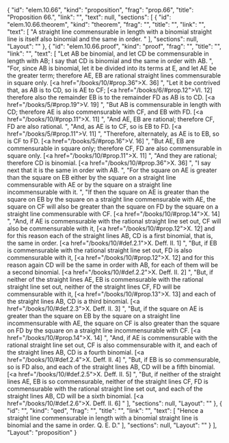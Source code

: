 {
  "id": "elem.10.66",
  "kind": "proposition",
  "frag": "prop.66",
  "title": "Proposition 66.",
  "link": "",
  "text": null,
  "sections": [
    {
      "id": "elem.10.66.theorem",
      "kind": "theorem",
      "frag": "",
      "title": "",
      "link": "",
      "text": [
        "A straight line commensurable in length with a binomial straight line is itself also binomial and the same in order. "
      ],
      "sections": null,
      "Layout": ""
    },
    {
      "id": "elem.10.66.proof",
      "kind": "proof",
      "frag": "",
      "title": "",
      "link": "",
      "text": [
        "Let AB be binomial, and let CD be commensurable in length with AB;  I say that CD is binomial and the same in order with AB. ",
        "For, since AB is binomial, let it be divided into its terms at E, and let AE be the greater term; therefore AE, EB are rational straight lines commensurable in square only. [<a href=\"/books/10/#prop.36\">X. 36</a>] ",
        "Let it be contrived that, as AB is to CD, so is AE to CF; [<a href=\"/books/6/#prop.12\">VI. 12</a>] therefore also the remainder EB is to the remainder FD as AB is to CD. [<a href=\"/books/5/#prop.19\">V. 19</a>] ",
        "But AB is commensurable in length with CD; therefore AE is also commensurable with CF, and EB with FD. [<a href=\"/books/10/#prop.11\">X. 11</a>] ",
        "And AE, EB are rational; therefore CF, FD are also rational. ",
        "And, as AE is to CF, so is EB to FD. [<a href=\"/books/5/#prop.11\">V. 11</a>] ",
        "Therefore, alternately, as AE is to EB, so is CF to FD. [<a href=\"/books/5/#prop.16\">V. 16</a>] ",
        "But AE, EB are commensurable in square only; therefore CF, FD are also commensurable in square only. [<a href=\"/books/10/#prop.11\">X. 11</a>] ",
        "And they are rational; therefore CD is binomial. [<a href=\"/books/10/#prop.36\">X. 36</a>] ",
        "I say next that it is the same in order with AB. ",
        "For the square on AE is greater than the square on EB either by the square on a straight line commensurable with AE or by the square on a straight line incommensurable with it. ",
        "If then the square on AE is greater than the square on EB by the square on a straight line commensurable with AE, the square on CF will also be greater than the square on FD by the square on a straight line commensurable with CF. [<a href=\"/books/10/#prop.14\">X. 14</a>] ",
        "And, if AE is commensurable with the rational straight line set out, CF will also be commensurable with it, [<a href=\"/books/10/#prop.12\">X. 12</a>] and for this reason each of the straight lines AB, CD is a first binomial, that is, the same in order. [<a href=\"/books/10/#def.2.1\">X. Deff. II. 1</a>] ",
        "But, if EB is commensurable with the rational straight line set out, FD is also commensurable with it, [<a href=\"/books/10/#prop.12\">X. 12</a>] and for this reason again CD will be the same in order with AB, for each of them will be a second binomial. [<a href=\"/books/10/#def.2.2\">X. Deff. II. 2</a>] ",
        "But, if neither of the straight lines AE, EB is commensurable with the rational straight line set out, neither of the straight lines CF, FD will be commensurable with it, [<a href=\"/books/10/#prop.13\">X. 13</a>] and each of the straight lines AB, CD is a third binomial. [<a href=\"/books/10/#def.2.3\">X. Deff. II. 3</a>] ",
        "But, if the square on AE is greater than the square on EB by the square on a straight line incommensurable with AE, the square on CF is also greater than the square on FD by the square on a straight line incommensurable with CF. [<a href=\"/books/10/#prop.14\">X. 14</a>] ",
        "And, if AE is commensurable with the rational straight line set out, CF is also commensurable with it, and each of the straight lines AB, CD is a fourth binomial. [<a href=\"/books/10/#def.2.4\">X. Deff. II. 4</a>] ",
        "But, if EB is so commensurable, so is FD also, and each of the straight lines AB, CD will be a fifth binomial. [<a href=\"/books/10/#def.2.5\">X. Deff. II. 5</a>] ",
        "But, if neither of the straight lines AE, EB is so commensurable, neither of the straight lines CF, FD is commensurable with the rational straight line set out, and each of the straight lines AB, CD will be a sixth binomial. [<a href=\"/books/10/#def.2.6\">X. Deff. II. 6</a>] "
      ],
      "sections": null,
      "Layout": ""
    },
    {
      "id": "",
      "kind": "qed",
      "frag": "",
      "title": "",
      "link": "",
      "text": [
        "Hence a straight line commensurable in length with a binomial straight line is binomial and the same in order. Q. E. D."
      ],
      "sections": null,
      "Layout": ""
    }
  ],
  "Layout": "proposition"
}

